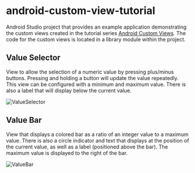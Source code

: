 # android-custom-view-tutorial

Android Studio project that provides an example application demonstrating the custom views created in the tutorial series
[Android Custom Views][1].  The code for the custom views is located in a library module within the project.

## Value Selector

View to allow the selection of a numeric value by pressing plus/minus buttons.  Pressing and holding a
button will update the value repeatedly.
This view can be configured with a minimum and maximum value.  There is also a label that will
display below the current value.

![ValueSelector](http://www.intertech.com/Blog/wp-content/uploads/2015/07/value_selector.png "ValueSelector")

## Value Bar

View that displays a colored bar as a ratio of an integer value to a maximum value.  There is also a circle
indicator and text that displays at the position of the current value, as well as a label (positioned above the bar).
The maximum value is displayed to the right of the bar.

![ValueBar](http://www.intertech.com/Blog/wp-content/uploads/2015/07/value_bar.png "ValueBar")

[1]: http://www.intertech.com/Blog/android-custom-view-tutorial-part-1-combining-existing-views/
